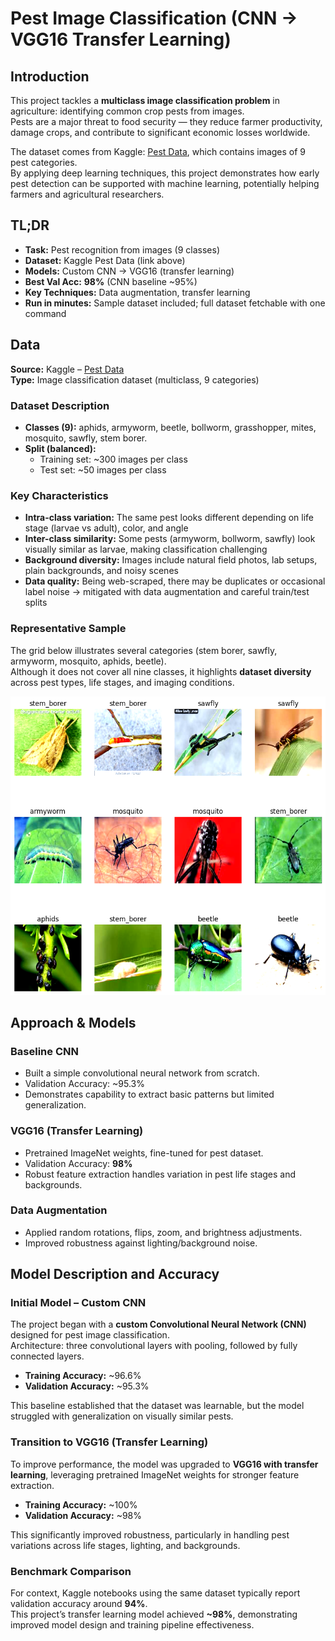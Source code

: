 # Pest Image Classification (CNN → VGG16 Transfer Learning)

## Introduction
This project tackles a **multiclass image classification problem** in agriculture: identifying common crop pests from images.  
Pests are a major threat to food security — they reduce farmer productivity, damage crops, and contribute to significant economic losses worldwide.  

The dataset comes from Kaggle: [Pest Data](https://www.kaggle.com/datasets/simranvolunesia/pest-dataset/data), which contains images of 9 pest categories.  
By applying deep learning techniques, this project demonstrates how early pest detection can be supported with machine learning, potentially helping farmers and agricultural researchers.


## TL;DR
- **Task:** Pest recognition from images (9 classes)  
- **Dataset:** Kaggle Pest Data (link above)  
- **Models:** Custom CNN → VGG16 (transfer learning)  
- **Best Val Acc:** **98%** (CNN baseline ~95%)  
- **Key Techniques:** Data augmentation, transfer learning  
- **Run in minutes:** Sample dataset included; full dataset fetchable with one command  




## Data

**Source:** Kaggle – [Pest Data](https://www.kaggle.com/datasets/simranvolunesia/pest-dataset/data)  
**Type:** Image classification dataset (multiclass, 9 categories)

### Dataset Description
- **Classes (9):** aphids, armyworm, beetle, bollworm, grasshopper, mites, mosquito, sawfly, stem borer.  
- **Split (balanced):**  
  - Training set: ~300 images per class
  - Test set: ~50 images per class

### Key Characteristics
- **Intra-class variation:** The same pest looks different depending on life stage (larvae vs adult), color, and angle  
- **Inter-class similarity:** Some pests (armyworm, bollworm, sawfly) look visually similar as larvae, making classification challenging  
- **Background diversity:** Images include natural field photos, lab setups, plain backgrounds, and noisy scenes  
- **Data quality:** Being web-scraped, there may be duplicates or occasional label noise → mitigated with data augmentation and careful train/test splits

### Representative Sample
The grid below illustrates several categories (stem borer, sawfly, armyworm, mosquito, aphids, beetle).  
Although it does not cover all nine classes, it highlights **dataset diversity** across pest types, life stages, and imaging conditions.

<p align="center">
  <img src="/pest_samples.png" width="600" />
</p>




## Approach & Models

### Baseline CNN
- Built a simple convolutional neural network from scratch.  
- Validation Accuracy: ~95.3%  
- Demonstrates capability to extract basic patterns but limited generalization.  

### VGG16 (Transfer Learning)
- Pretrained ImageNet weights, fine-tuned for pest dataset.  
- Validation Accuracy: **98%**  
- Robust feature extraction handles variation in pest life stages and backgrounds.  

### Data Augmentation
- Applied random rotations, flips, zoom, and brightness adjustments.  
- Improved robustness against lighting/background noise.  



## Model Description and Accuracy

### Initial Model – Custom CNN
The project began with a **custom Convolutional Neural Network (CNN)** designed for pest image classification.  
Architecture: three convolutional layers with pooling, followed by fully connected layers.  
- **Training Accuracy:** ~96.6%  
- **Validation Accuracy:** ~95.3%  

This baseline established that the dataset was learnable, but the model struggled with generalization on visually similar pests.

### Transition to VGG16 (Transfer Learning)
To improve performance, the model was upgraded to **VGG16 with transfer learning**, leveraging pretrained ImageNet weights for stronger feature extraction.  
- **Training Accuracy:** ~100%  
- **Validation Accuracy:** ~98%  

This significantly improved robustness, particularly in handling pest variations across life stages, lighting, and backgrounds.

### Benchmark Comparison
For context, Kaggle notebooks using the same dataset typically report validation accuracy around **94%**.  
This project’s transfer learning model achieved **~98%**, demonstrating improved model design and training pipeline effectiveness.
